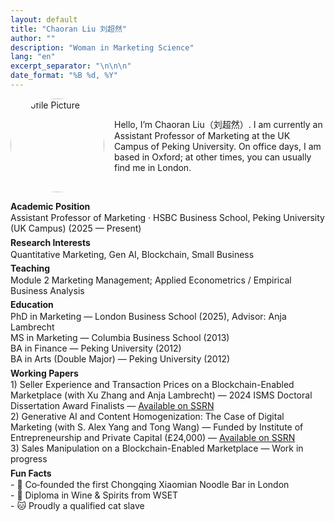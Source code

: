 ```yaml
---
layout: default
title: "Chaoran Liu 刘超然"
author: ""
description: "Woman in Marketing Science"
lang: "en"
excerpt_separator: "\n\n\n"
date_format: "%B %d, %Y"
---
```


<div style="display:flex; align-items:center; gap:1rem; margin-bottom:0.5rem;">
  <img src="{{ '/assets/LIUXiaomian2024_Gili_7526.jpg' | relative_url }}" alt="Profile Picture" style="width:150px; border-radius:50%;" />
  <p style="margin:0;">Hello, I’m Chaoran Liu（刘超然）. I am currently an Assistant Professor of Marketing at the UK Campus of Peking University. On office days, I am based in Oxford; at other times, you can usually find me in London.</p>
</div>

<div class="cv-tight">
<style>
.cv-tight dt{font-weight:700;margin:0.15rem 0 0}
.cv-tight dd{margin:0.1rem 0 0.35rem 0}
.cv-tight dd p{margin:0.1rem 0}
</style>


<dl>
<dt>Academic Position</dt>
<dd>Assistant Professor of Marketing · HSBC Business School, Peking University (UK Campus) (2025 — Present)</dd>


<dt>Research Interests</dt>
<dd>Quantitative Marketing, Gen AI, Blockchain, Small Business</dd>


<dt>Teaching</dt>
<dd>Module 2 Marketing Management; Applied Econometrics / Empirical Business Analysis</dd>


<dt>Education</dt>
<dd>
PhD in Marketing — London Business School (2025), Advisor: Anja Lambrecht<br>
MS in Marketing — Columbia Business School (2013)<br>
BA in Finance — Peking University (2012)<br>
BA in Arts (Double Major) — Peking University (2012)
</dd>

<dt>Working Papers</dt>
<dd>
1) Seller Experience and Transaction Prices on a Blockchain-Enabled Marketplace (with Xu Zhang and Anja Lambrecht) — 2024 ISMS Doctoral Dissertation Award Finalists — <a href="https://papers.ssrn.com/sol3/papers.cfm?abstract_id=4736884">Available on SSRN</a><br>
2) Generative AI and Content Homogenization: The Case of Digital Marketing (with S. Alex Yang and Tong Wang) — Funded by Institute of Entrepreneurship and Private Capital (£24,000) — <a href="https://papers.ssrn.com/sol3/papers.cfm?abstract_id=5367123">Available on SSRN</a><br>
3) Sales Manipulation on a Blockchain-Enabled Marketplace — Work in progress
</dd>

<dt>Fun Facts</dt>  
<dd>
- 🎉 Co‑founded the first Chongqing Xiaomian Noodle Bar in London  <br>
- 🍷 Diploma in Wine & Spirits from WSET  <br>
- 🐱 Proudly a qualified cat slave
<dd>



